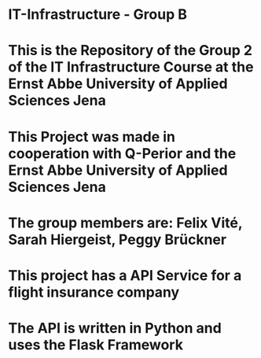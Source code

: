 ﻿# IT-Infrastructure - Group B
# This is the Repository of the Group 2 of the IT Infrastructure Course at the Ernst Abbe University of Applied Sciences Jena
# This Project was made in cooperation with Q-Perior and the Ernst Abbe University of Applied Sciences Jena
# The group members are: Felix Vité, Sarah Hiergeist, Peggy Brückner
# This project has a API Service for a flight insurance company
# The API is written in Python and uses the Flask Framework

